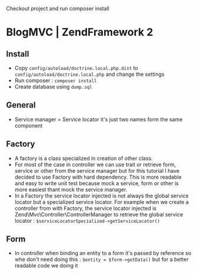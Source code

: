 Checkout project and run composer install

# BlogMVC | ZendFramework 2

## Install
- Copy ```config/autoload/doctrine.local.php.dist``` to ```config/autoload/doctrine.local.php```
  and change the settings
- Run composer : ```composer install```
- Create database using ```dump.sql```

## General
- Service manager = Service locator it's just two names form the same component
## Factory
- A factory is a class specialized in creation of other class.
- For most of the case in controller we can use trait or retrieve form, service or other from the service manager but
for this tutorial I have decided to use Factory with hard dependency. This is more readable and easy to write unit test
because mock a service, form or other is more easiest thant mock the service manager.
- In a Factory the service locator injected is not always the global service locator but a specialized service locator.
For example when we create a controller from with Factory, the service locator injected is Zend\Mvc\Controller\ControllerManager
to retrieve the global service locator : ```$serviceLocatorSpecialized->getServiceLocator()```
## Form
- In controller when binding an entity to a form it's passed by reference so whe don't need doing this :
```$entity = $form->getData()``` but for a better readable code we doing it